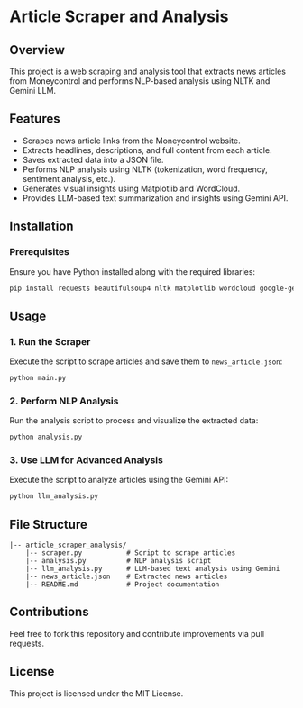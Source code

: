 # Article Scraper and Analysis

## Overview
This project is a web scraping and analysis tool that extracts news articles from Moneycontrol and performs NLP-based analysis using NLTK and Gemini LLM.

## Features
- Scrapes news article links from the Moneycontrol website.
- Extracts headlines, descriptions, and full content from each article.
- Saves extracted data into a JSON file.
- Performs NLP analysis using NLTK (tokenization, word frequency, sentiment analysis, etc.).
- Generates visual insights using Matplotlib and WordCloud.
- Provides LLM-based text summarization and insights using Gemini API.

## Installation

### Prerequisites
Ensure you have Python installed along with the required libraries:

```sh
pip install requests beautifulsoup4 nltk matplotlib wordcloud google-generativeai
```

## Usage

### 1. Run the Scraper
Execute the script to scrape articles and save them to `news_article.json`:

```sh
python main.py
```

### 2. Perform NLP Analysis
Run the analysis script to process and visualize the extracted data:

```sh
python analysis.py
```

### 3. Use LLM for Advanced Analysis
Execute the script to analyze articles using the Gemini API:

```sh
python llm_analysis.py
```

## File Structure
```
|-- article_scraper_analysis/
    |-- scraper.py           # Script to scrape articles
    |-- analysis.py          # NLP analysis script
    |-- llm_analysis.py      # LLM-based text analysis using Gemini
    |-- news_article.json    # Extracted news articles
    |-- README.md            # Project documentation
```

## Contributions
Feel free to fork this repository and contribute improvements via pull requests.

## License
This project is licensed under the MIT License.


